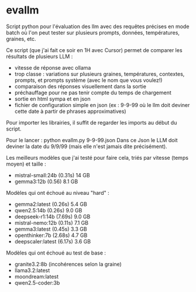 # evallm
Script python pour l'évaluation des llm avec des requêtes précises en mode batch où l'on peut tester sur plusieurs prompts, données, températures, graines, etc.

Ce script (que j'ai fait ce soir en 1H avec Cursor) permet de comparer les résultats de plusieurs LLM :
- vitesse de réponse avec ollama
- trop classe : variations sur plusieurs graines, températures, contextes, prompts, et prompts système (avec le nom que vous voulez!)
- comparaison des réponses visuellement dans la sortie
- préchauffage pour ne pas tenir compte du temps de chargement
- sortie en html sympa et en json
- fichier de configuration simple en json (ex : 9-9-99 où le llm doit deviner cette date à partir de phrases approximatives)

Pour importer les librairies, il suffit de regarder les imports au début du script.

Pour le lancer : python evallm.py 9-9-99.json
Dans ce Json le LLM doit deviner la date du 9/9/99 (mais elle n'est jamais dite précisément).

Les meilleurs modèles que j'ai testé pour faire cela, triés par vitesse (temps moyen) et taille : 
- mistral-small:24b (0.31s) 14 GB
- gemma3:12b (0.56) 8.1 GB

Modèles qui ont échoué au niveau "hard" : 
- gemma2:latest (0.26s) 5.4 GB
- qwen2.5:14b (0.26s) 9.0 GB
- deepseek-r1:14b (7.69s) 9.0 GB
- mistral-nemo:12b (0.11s) 7.1 GB
- gemma3:latest (0.45s) 3.3 GB
- openthinker:7b (2.68s) 4.7 GB
- deepscaler:latest (6.17s) 3.6 GB

Modèles qui ont échoué au test de base : 
- granite3.2:8b (incohérences selon la graine)
- llama3.2:latest
- moondream:latest
- qwen2.5-coder:3b
